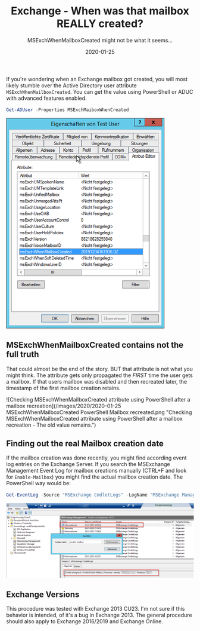 ﻿---
aliases:
    - exchange-mailbox-creation-date
slug: Exchange-Mailbox-Creation-Date
layout: post
title: Exchange - When was that mailbox REALLY created?
subtitle: MSExchWhenMailboxCreated might not be what it seems...
date: 2020-01-25
contenttags: [exchange, powershell, exchange2013]
cover:
    image: /images/2020/2020-01-25_MSExchWhenMailboxCreated_PowerShell.png
---

If you're wondering when an Exchange mailbox got created, you will most likely stumble over the Active Directory user attribute `MSExchWhenMailboxCreated`. You can get the value using PowerShell or ADUC with advanced features enabled.

```powershell
Get-ADUser -Properties MSExchMaiboxWhenCreated
```

![Get MSExchWhenMailboxCreated attribute using PowerShell](/images/2020/2020-01-25_MSExchWhenMailboxCreated_ADUC.png "Get MSExchWhenMailboxCreated attribute using Active Directory Users and Computers. Advanced features need to be enabled.")

## MSExchWhenMailboxCreated contains not the full truth

That could almost be the end of the story. BUT that attribute is not what you might think. The attribute gets only propagated the _FIRST_ time the user gets a mailbox. If that users mailbox was disabled and then recreated later, the timestamp of the first mailbox creation retains.

![Checking MSExchWhenMailboxCreated attribute using PowerShell after a mailbox recreation](/images/2020/2020-01-25 MSExchWhenMailboxCreated PowerShell Mailbox recreated.png "Checking MSExchWhenMailboxCreated attribute using PowerShell after a mailbox recreation - The old value remains.")

## Finding out the real Mailbox creation date

If the mailbox creation was done recently, you might find according event log entries on the Exchange Server. If you search the MSExchange Management Event Log for mailbox creations manually (CTRL+F and look for `Enable-Mailbox`) you might find the actual mailbox creation date. The PowerShell way would be:

```powershell
Get-EventLog -Source "MSExchange CmdletLogs" -LogName "MSExchange Management" -ComputerName <Servername> -Message "*Enable-Mailbox*test.user*"
```

![Checking the MSExchange Management Event Log for mailbox creations](/images/2020/2020-01-25_Exchange_mailbox_creation_event_log.png "Checking the MSExchange Management Event Log for mailbox creations - The mailbox got recently created by Enable-Mailbox cmdlet.")

## Exchange Versions

This procedure was tested with Exchange 2013 CU23. I'm not sure if this behavior is intended, of it's a bug in Exchange 2013.
The general procedure should also apply to Exchange 2016/2019 and Exchange Online.
